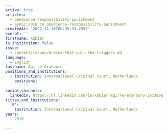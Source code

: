 ```yaml
---
active: true
articles:
  - obedience-responsibility-punishment
  - SynE2_2016_16_obedience-responsibility-punishment
createdAt: '2022-11-10T08:35:33.259Z'
exerpt: ''
firstname: Xabier
is_institution: false
issue:
  - content/issues/brains-that-pull-the-triggers.md
language:
  - English
lastname: Agirre Aranburu
positions_and_institutions:
  - institution: International Criminal Court, Netherlands
    positions:
      - ''
social_channels:
  linkedin: https://nl.linkedin.com/in/xabier-agirre-aranburu-3a3389a
titles_and_institutions:
  '0':
    institution: International Criminal Court, Netherlands
years:
  - 2016

---
```


